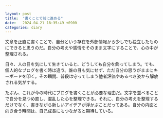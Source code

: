 ```yaml
---

layout: post
title:  "書くことで前に進める"
date:   2024-04-21 18:35:49 +0900
categories: diary
---
```


文章を正直に書くことで、自分という存在を外部情報から少しでも独立したものにできると思うのだ。自分の考えや感情をそのまま文字にすることで、心の中が整理される。

日々、人の目を気にして生きていると、どうしても自分を飾ってしまう。でも、個人的なブログを書く時は違う。誰の目も気にせず、ただ自分の思うがままにキーボードを叩く。その瞬間、普段は守ってしまう他者評価やあるべき姿から解放される気がする。

たぶん、これが今の時代にブログを書くことが必要な理由だ。文字を並べることで自分を見つめ直し、混乱した心を整理できる。それに、自分の考えを整理するだけでなく、書きながら新しいアイデアが浮かぶことだってある。自分の内面と向き合う時間は、自己成長にもつながると期待している。
